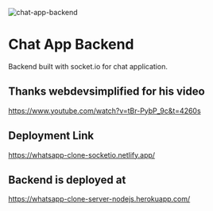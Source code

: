 ![chat-app-backend](https://socialify.git.ci/shelcia/chat-app-backend/image?description=1&font=KoHo&language=1&owner=1&pattern=Charlie%20Brown&stargazers=1&theme=Dark)

# Chat App Backend


Backend built with socket.io for chat application.


## Thanks webdevsimplified for his video


https://www.youtube.com/watch?v=tBr-PybP_9c&t=4260s

## Deployment Link

https://whatsapp-clone-socketio.netlify.app/


## Backend is deployed at

https://whatsapp-clone-server-nodejs.herokuapp.com/


